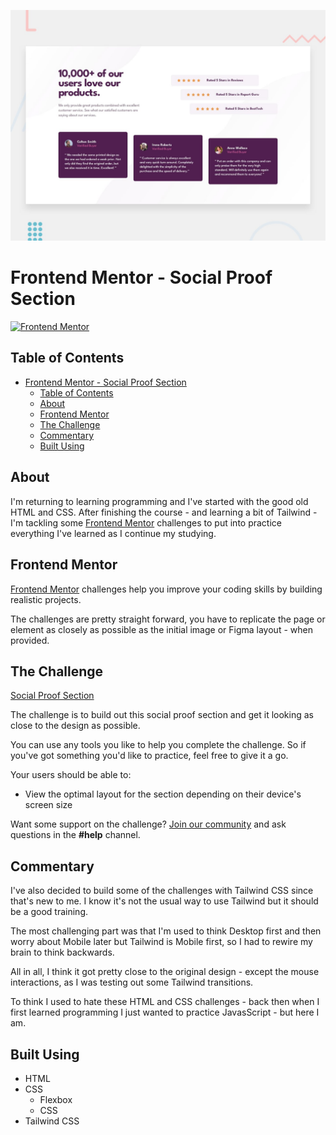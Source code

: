 ![Image](./design/desktop-preview.jpg)

# Frontend Mentor - Social Proof Section

[![Frontend Mentor](https://img.shields.io/badge/Frontend%20Mentor-Social%20Proof%20Section-2ec866?style=flat-square&logo=frontendmentor)](https://www.frontendmentor.io/challenges/social-proof-section-6e0qTv_bA)

## Table of Contents

- [Frontend Mentor - Social Proof Section](#frontend-mentor---social-proof-section)
	- [Table of Contents](#table-of-contents)
	- [About](#about-)
	- [Frontend Mentor](#frontend-mentor-)
	- [The Challenge](#the-challenge-)
	- [Commentary](#commentary-)
	- [Built Using](#built-using-)

## About <a name = "about"></a>

I'm returning to learning programming and I've started with the good old HTML and CSS. After finishing the course - and learning a bit of Tailwind - I'm tackling some [Frontend Mentor](https://www.frontendmentor.io) challenges to put into practice everything I've learned as I continue my studying.

## Frontend Mentor <a name = "frontend-mentor"></a>

[Frontend Mentor](https://www.frontendmentor.io) challenges help you improve your coding skills by building realistic projects.

The challenges are pretty straight forward, you have to replicate the page or element as closely as possible as the initial image or Figma layout - when provided.

## The Challenge <a name = "challenge"></a>

[Social Proof Section](https://www.frontendmentor.io/challenges/social-proof-section-6e0qTv_bA)

The challenge is to build out this social proof section and get it looking as close to the design as possible.

You can use any tools you like to help you complete the challenge. So if you've got something you'd like to practice, feel free to give it a go.

Your users should be able to:

- View the optimal layout for the section depending on their device's screen size

Want some support on the challenge? [Join our community](https://www.frontendmentor.io/community) and ask questions in the **#help** channel.

## Commentary <a name = "commentary"></a>

I've also decided to build some of the challenges with Tailwind CSS since that's new to me. I know it's not the usual way to use Tailwind but it should be a good training.

The most challenging part was that I'm used to think Desktop first and then worry about Mobile later but Tailwind is Mobile first, so I had to rewire my brain to think backwards.

All in all, I think it got pretty close to the original design - except the mouse interactions, as I was testing out some Tailwind transitions.

To think I used to hate these HTML and CSS challenges - back then when I first learned programming I just wanted to practice JavasScript - but here I am.

## Built Using <a name = "built-using"></a>

- HTML
- CSS
	- Flexbox
	- CSS
- Tailwind CSS

